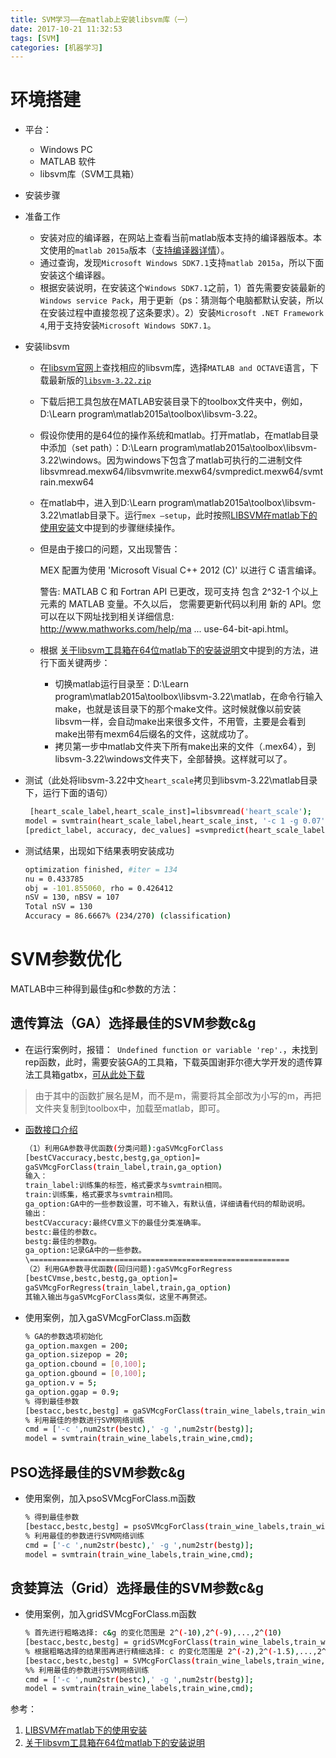 ```yaml
---
title: SVM学习——在matlab上安装libsvm库（一）
date: 2017-10-21 11:32:53
tags: [SVM]
categories: [机器学习]
---
```


# 环境搭建

-  平台：
	- Windows PC
	- MATLAB 软件
	- libsvm库（SVM工具箱）

-  安装步骤
-  准备工作
	- 安装对应的编译器，在网站上查看当前matlab版本支持的编译器版本。本文使用的`matlab 2015a`版本（[支持编译器详情](https://cn.mathworks.com/content/dam/mathworks/mathworks-dot-com/support/sysreq/files/SystemRequirements-Release2015a_SupportedCompilers.pdf)）。
	- 通过查询，发现`Microsoft Windows SDK7.1`支持`matlab 2015a`，所以下面安装这个编译器。
	- 根据安装说明，在安装这个`Windows SDK7.1`之前，1）首先需要安装最新的`Windows service Pack`，用于更新（ps：猜测每个电脑都默认安装，所以在安装过程中直接忽视了这条要求）。2）安装`Microsoft .NET Framework 4`,用于支持安装`Microsoft Windows SDK7.1`。

-  安装libsvm
	- 在[libsvm官网](http://www.csie.ntu.edu.tw/~cjlin/libsvm/)上查找相应的libsvm库，选择`MATLAB and OCTAVE`语言，下载最新版的[`libsvm-3.22.zip`](http://www.csie.ntu.edu.tw/~cjlin/libsvm/#download)
	- 下载后把工具包放在MATLAB安装目录下的toolbox文件夹中，例如， D:\Learn program\matlab2015a\toolbox\libsvm-3.22。
	- 假设你使用的是64位的操作系统和matlab。打开matlab，在matlab目录中添加（set path）：D:\Learn program\matlab2015a\toolbox\libsvm-3.22\windows。因为windows下包含了matlab可执行的二进制文件libsvmread.mexw64/libsvmwrite.mexw64/svmpredict.mexw64/svmtrain.mexw64
	- 在matlab中，进入到D:\Learn program\matlab2015a\toolbox\libsvm-3.22\matlab目录下。运行`mex –setup`，此时按照[LIBSVM在matlab下的使用安装](http://apinetree.blog.51cto.com/714152/1560254/)文中提到的步骤继续操作。
	- 但是由于接口的问题，又出现警告：
	
		MEX 配置为使用 'Microsoft Visual C++ 2012 (C)' 以进行 C 语言编译。

		警告: MATLAB C 和 Fortran API 已更改，现可支持
	        包含 2^32-1 个以上元素的 MATLAB 变量。不久以后，
	         您需要更新代码以利用
	         新的 API。您可以在以下网址找到相关详细信息:
	         http://www.mathworks.com/help/ma ... use-64-bit-api.html。

	- 根据 [关于libsvm工具箱在64位matlab下的安装说明](http://blog.csdn.net/buaasuozi/article/details/50781615/)文中提到的方法，进行下面关键两步：
		- 切换matlab运行目录至：D:\Learn program\matlab2015a\toolbox\libsvm-3.22\matlab，在命令行输入make，也就是该目录下的那个make文件。这时候就像以前安装libsvm一样，会自动make出来很多文件，不用管，主要是会看到make出带有mexm64后缀名的文件，这就成功了。
		- 拷贝第一步中matlab文件夹下所有make出来的文件（.mex64），到libsvm-3.22\windows文件夹下，全部替换。这样就可以了。

-  测试（此处将libsvm-3.22中文`heart_scale`拷贝到libsvm-3.22\matlab目录下，运行下面的语句）
	
	```sh
	 [heart_scale_label,heart_scale_inst]=libsvmread('heart_scale');
	model = svmtrain(heart_scale_label,heart_scale_inst, '-c 1 -g 0.07');
	[predict_label, accuracy, dec_values] =svmpredict(heart_scale_label, heart_scale_inst, model); % test the trainingdata
	```
-  测试结果，出现如下结果表明安装成功
	```sh
	optimization finished, #iter = 134
	nu = 0.433785
	obj = -101.855060, rho = 0.426412
	nSV = 130, nBSV = 107
	Total nSV = 130
	Accuracy = 86.6667% (234/270) (classification)
	```
# SVM参数优化
MATLAB中三种得到最佳g和c参数的方法：

## 遗传算法（GA）选择最佳的SVM参数c&g

- 在运行案例时，报错：` Undefined function or variable 'rep'.`，未找到rep函数，此时，需要安装GA的工具箱，下载英国谢菲尔德大学开发的遗传算法工具箱gatbx，[可从此处下载](http://www.ilovematlab.cn/thread-202921-1-1.html)

> 由于其中的函数扩展名是M，而不是m，需要将其全部改为小写的m，再把文件夹复制到toolbox中，加载至matlab，即可。

- [函数接口介绍](http://www.matlabsky.com/thread-12412-1-1.html?_dsign=42cd2291)

	```sh
	（1）利用GA参数寻优函数(分类问题):gaSVMcgForClass
	[bestCVaccuracy,bestc,bestg,ga_option]= 
	gaSVMcgForClass(train_label,train,ga_option)
	输入：
	train_label:训练集的标签，格式要求与svmtrain相同。
	train:训练集，格式要求与svmtrain相同。
	ga_option:GA中的一些参数设置，可不输入，有默认值，详细请看代码的帮助说明。
	输出：
	bestCVaccuracy:最终CV意义下的最佳分类准确率。
	bestc:最佳的参数c。
	bestg:最佳的参数g。
	ga_option:记录GA中的一些参数。
	\==========================================================
	（2）利用GA参数寻优函数(回归问题):gaSVMcgForRegress
	[bestCVmse,bestc,bestg,ga_option]= 
	gaSVMcgForRegress(train_label,train,ga_option)
	其输入输出与gaSVMcgForClass类似，这里不再赘述。
	```

- 使用案例，加入gaSVMcgForClass.m函数

	```sh
	% GA的参数选项初始化
	ga_option.maxgen = 200;
	ga_option.sizepop = 20; 
	ga_option.cbound = [0,100];
	ga_option.gbound = [0,100];
	ga_option.v = 5;
	ga_option.ggap = 0.9;
	% 得到最佳参数
	[bestacc,bestc,bestg] = gaSVMcgForClass(train_wine_labels,train_wine,ga_option);
	% 利用最佳的参数进行SVM网络训练
	cmd = ['-c ',num2str(bestc),' -g ',num2str(bestg)];
	model = svmtrain(train_wine_labels,train_wine,cmd);
	```

## PSO选择最佳的SVM参数c&g
- 使用案例，加入psoSVMcgForClass.m函数

	```sh
	% 得到最佳参数
	[bestacc,bestc,bestg] = psoSVMcgForClass(train_wine_labels,train_wine);
	% 利用最佳的参数进行SVM网络训练
	cmd = ['-c ',num2str(bestc),' -g ',num2str(bestg)];
	model = svmtrain(train_wine_labels,train_wine,cmd);
	```

## 贪婪算法（Grid）选择最佳的SVM参数c&g
- 使用案例，加入gridSVMcgForClass.m函数

	```sh
	% 首先进行粗略选择: c&g 的变化范围是 2^(-10),2^(-9),...,2^(10)
	[bestacc,bestc,bestg] = gridSVMcgForClass(train_wine_labels,train_wine,-10,10,-10,10);
	% 根据粗略选择的结果图再进行精细选择: c 的变化范围是 2^(-2),2^(-1.5),...,2^(4), g 的变化范围是 2^(-4),2^(-3.5),...,2^(4),
	[bestacc,bestc,bestg] = SVMcgForClass(train_wine_labels,train_wine,-2,4,-4,4,3,0.5,0.5,0.9);
	%% 利用最佳的参数进行SVM网络训练
	cmd = ['-c ',num2str(bestc),' -g ',num2str(bestg)];
	model = svmtrain(train_wine_labels,train_wine,cmd);
	```


参考：

1. [LIBSVM在matlab下的使用安装](http://apinetree.blog.51cto.com/714152/1560254/)
2. [关于libsvm工具箱在64位matlab下的安装说明](http://blog.csdn.net/buaasuozi/article/details/50781615/)